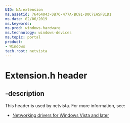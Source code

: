 ```yaml
---
UID: NA:extension
ms.assetid: 76464043-DB76-477A-BC91-D0C7EA5FB1D1
ms.date: 02/06/2019
ms.keywords: 
ms.prod: windows-hardware
ms.technology: windows-devices
ms.topic: portal
product:
- Windows
tech.root: netvista
---
```


# Extension.h header


## -description


This header is used by netvista. For more information, see:

- [Networking drivers for Windows Vista and later](../_netvista/index.md)
